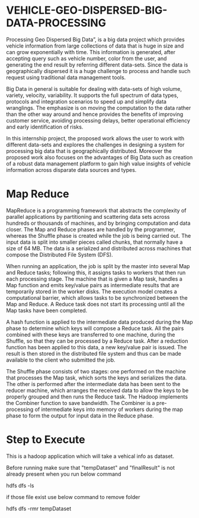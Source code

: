 # VEHICLE-GEO-DISPERSED-BIG-DATA-PROCESSING

Processing Geo Dispersed Big Data”, is a big data project which provides vehicle
information from large collections of data that is huge in size and can grow exponentially with
time. This information is generated, after accepting query such as vehicle number, color from
the user, and generating the end result by referring different data-sets. Since the data is
geographically dispersed it is a huge challenge to process and handle such request using
traditional data management tools.

Big Data in general is suitable for dealing with data-sets of high volume, variety,
velocity, variability. It supports the full spectrum of data types, protocols and integration
scenarios to speed up and simplify data wranglings. The emphasize is on moving the
computation to the data rather than the other way around and hence provides the benefits of
improving customer service, avoiding processing delays, better operational efficiency and
early identification of risks.

In this internship project, the proposed work allows the user to work with different
data-sets and explores the challenges in designing a system for processing big data that is
geographically distributed. Moreover the proposed work also focuses on the advantages of
Big Data such as creation of a robust data management platform to gain high value insights
of vehicle information across disparate data sources and types.

# Map Reduce

MapReduce is a programming framework that abstracts the complexity of parallel
applications by partitioning and scattering data sets across hundreds or thousands of
machines, and by bringing computation and data closer. The Map and Reduce phases are handled by the
programmer, whereas the Shuffle phase is created while the job is being carried out. The
input data is split into smaller pieces called chunks, that normally have a size of 64 MB.
The data is a serialized and distributed across machines that compose the Distributed File System
(DFS).

When running an application, the job is split by the master into several Map and Reduce
tasks; following this, it assigns tasks to workers that then run each processing stage. The
machine that is given a Map task, handles a Map function and emits key/value pairs as
intermediate results that are temporarily stored in the worker disks. The execution model
creates a computational barrier, which allows tasks to be synchronized between the Map
and Reduce. A Reduce task does not start its processing until all the Map tasks have been
completed.

A hash function is applied to the intermediate data produced during the Map phase
to determine which keys will compose a Reduce task. All the pairs combined with these
keys are transferred to one machine, during the Shuffle, so that they can be processed by
a Reduce task. After a reduction function has been applied to this data, a new key/value
pair is issued. The result is then stored in the distributed file system and thus can be made
available to the client who submitted the job.

The Shuffle phase consists of two stages: one performed on the machine that
processes the Map task, which sorts the keys and serializes the data. The other is
performed after the intermediate data has been sent to the reducer machine, which
arranges the received data to allow the keys to be properly grouped and then runs the
Reduce task. The Hadoop implements the Combiner function to save bandwidth. The
Combiner is a pre-processing of intermediate keys into memory of workers during the
map phase to form the output for input data in the Reduce phase.

# Step to Execute

This is a hadoop application which will take a vehical info as dataset.

Before running make sure that "tempDataset" and "finalResult" is not already present when you run below command

hdfs dfs -ls

if those file exist use below command to remove folder

hdfs dfs -rmr tempDataset

